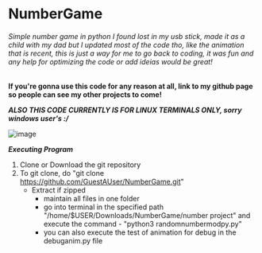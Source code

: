 # NumberGame

###### Simple number game in python I found lost in my usb stick, made it as a child with my dad but I updated most of the code tho, like the animation that is recent, this is just a way for me to go back to coding, it was fun and any help for optimizing the code or add ideias would be great!

 **If you're gonna use this code for any reason at all, link to my github page so people can see my other projects to come!**





***ALSO THIS CODE CURRENTLY IS FOR LINUX TERMINALS ONLY, sorry windows user's :/***



![image](https://avatars.githubusercontent.com/u/62957566?v=4)

***Executing Program***

1. Clone or Download the git repository
2. To git clone, do "git clone https://github.com/GuestAUser/NumberGame.git"
   - Extract if zipped 
     - maintain all files in one folder
     - go into terminal in the specified path "/home/$USER/Downloads/NumberGame/number project" and execute the command - "python3 randomnumbermodpy.py"
     - you can also execute the test of animation for debug in the debuganim.py file
